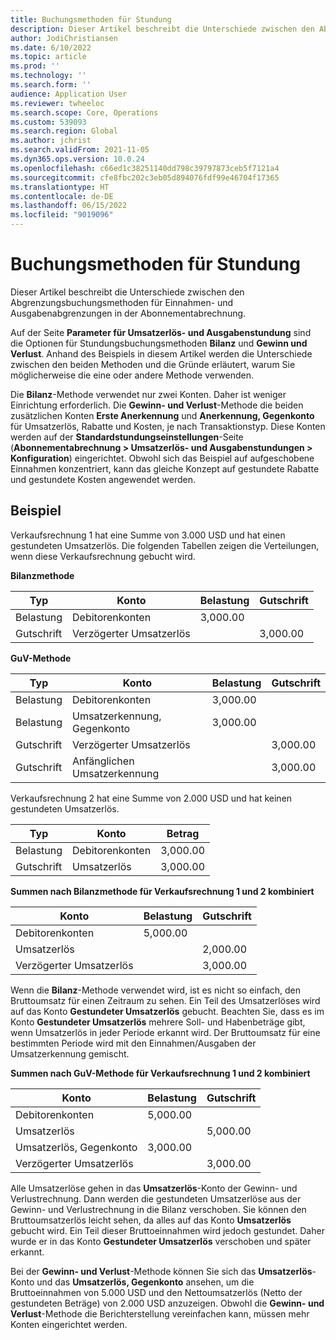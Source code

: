 ```yaml
---
title: Buchungsmethoden für Stundung
description: Dieser Artikel beschreibt die Unterschiede zwischen den Abgrenzungsbuchungsmethoden für Einnahmen- und Ausgabenabgrenzungen in der Abonnementabrechnung.
author: JodiChristiansen
ms.date: 6/10/2022
ms.topic: article
ms.prod: ''
ms.technology: ''
ms.search.form: ''
audience: Application User
ms.reviewer: twheeloc
ms.search.scope: Core, Operations
ms.custom: 539093
ms.search.region: Global
ms.author: jchrist
ms.search.validFrom: 2021-11-05
ms.dyn365.ops.version: 10.0.24
ms.openlocfilehash: c66ed1c38251140dd798c39797873ceb5f7121a4
ms.sourcegitcommit: cfe8fbc202c3eb05d894076fdf99e46704f17365
ms.translationtype: HT
ms.contentlocale: de-DE
ms.lasthandoff: 06/15/2022
ms.locfileid: "9019096"
---
```

# <a name="deferral-posting-methods"></a>Buchungsmethoden für Stundung

Dieser Artikel beschreibt die Unterschiede zwischen den Abgrenzungsbuchungsmethoden für Einnahmen- und Ausgabenabgrenzungen in der Abonnementabrechnung.

Auf der Seite **Parameter für Umsatzerlös- und Ausgabenstundung** sind die Optionen für Stundungsbuchungsmethoden **Bilanz** und **Gewinn und Verlust**. Anhand des Beispiels in diesem Artikel werden die Unterschiede zwischen den beiden Methoden und die Gründe erläutert, warum Sie möglicherweise die eine oder andere Methode verwenden.

Die **Bilanz**-Methode verwendet nur zwei Konten. Daher ist weniger Einrichtung erforderlich. Die **Gewinn- und Verlust**-Methode die beiden zusätzlichen Konten **Erste Anerkennung** und **Anerkennung, Gegenkonto** für Umsatzerlös, Rabatte und Kosten, je nach Transaktionstyp. Diese Konten werden auf der **Standardstundungseinstellungen**-Seite (**Abonnementabrechnung \> Umsatzerlös- und Ausgabenstundungen \> Konfiguration**) eingerichtet. Obwohl sich das Beispiel auf aufgeschobene Einnahmen konzentriert, kann das gleiche Konzept auf gestundete Rabatte und gestundete Kosten angewendet werden.

## <a name="example"></a>Beispiel

Verkaufsrechnung 1 hat eine Summe von 3.000 USD und hat einen gestundeten Umsatzerlös. Die folgenden Tabellen zeigen die Verteilungen, wenn diese Verkaufsrechnung gebucht wird.

**Bilanzmethode**

| Typ | Konto | Belastung | Gutschrift|
|---|---|---|---|
| Belastung | Debitorenkonten | 3,000.00 | |
| Gutschrift | Verzögerter Umsatzerlös | | 3,000.00 |

**GuV-Methode**

| Typ | Konto | Belastung | Gutschrift |
|---|---|---|---|
| Belastung | Debitorenkonten | 3,000.00 | |
| Belastung | Umsatzerkennung, Gegenkonto | 3,000.00 | |
| Gutschrift | Verzögerter Umsatzerlös | | 3,000.00 |
| Gutschrift | Anfänglichen Umsatzerkennung | | 3,000.00 |

Verkaufsrechnung 2 hat eine Summe von 2.000 USD und hat keinen gestundeten Umsatzerlös.

| Typ | Konto | Betrag |
|---|---|---|
| Belastung | Debitorenkonten | 3,000.00 |
| Gutschrift | Umsatzerlös | 3,000.00 |

**Summen nach Bilanzmethode für Verkaufsrechnung 1 und 2 kombiniert**

| Konto | Belastung | Gutschrift |
|---|---|---|
| Debitorenkonten | 5,000.00 | |
| Umsatzerlös | | 2,000.00 |
| Verzögerter Umsatzerlös | | 3,000.00 |

Wenn die **Bilanz**-Methode verwendet wird, ist es nicht so einfach, den Bruttoumsatz für einen Zeitraum zu sehen. Ein Teil des Umsatzerlöses wird auf das Konto **Gestundeter Umsatzerlös** gebucht. Beachten Sie, dass es im Konto **Gestundeter Umsatzerlös** mehrere Soll- und Habenbeträge gibt, wenn Umsatzerlös in jeder Periode erkannt wird. Der Bruttoumsatz für eine bestimmten Periode wird mit den Einnahmen/Ausgaben der Umsatzerkennung gemischt.

**Summen nach GuV-Methode für Verkaufsrechnung 1 und 2 kombiniert**

| Konto | Belastung | Gutschrift |
|---|---|---|
| Debitorenkonten | 5,000.00 | |
| Umsatzerlös | | 5,000.00 |
| Umsatzerlös, Gegenkonto | 3,000.00 | |
| Verzögerter Umsatzerlös | | 3,000.00 |

Alle Umsatzerlöse gehen in das **Umsatzerlös**-Konto der Gewinn- und Verlustrechnung. Dann werden die gestundeten Umsatzerlöse aus der Gewinn- und Verlustrechnung in die Bilanz verschoben. Sie können den Bruttoumsatzerlös leicht sehen, da alles auf das Konto **Umsatzerlös** gebucht wird. Ein Teil dieser Bruttoeinnahmen wird jedoch gestundet. Daher wurde er in das Konto **Gestundeter Umsatzerlös** verschoben und später erkannt.

Bei der **Gewinn- und Verlust**-Methode können Sie sich das **Umsatzerlös**-Konto und das **Umsatzerlös, Gegenkonto** ansehen, um die Bruttoeinnahmen von 5.000 USD und den Nettoumsatzerlös (Netto der gestundeten Beträge) von 2.000 USD anzuzeigen. Obwohl die **Gewinn- und Verlust**-Methode die Berichterstellung vereinfachen kann, müssen mehr Konten eingerichtet werden.
